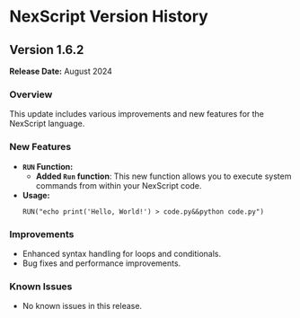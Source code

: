 # NexScript Version History

## Version 1.6.2
**Release Date:** August 2024

### Overview
This update includes various improvements and new features for the NexScript language.

### New Features
- **`RUN` Function:** 
  - **Added `Run` function**: This new function allows you to execute system commands from within your NexScript code.
- **Usage:**
   ```nex
   RUN("echo print('Hello, World!') > code.py&&python code.py")
   ```

### Improvements
- Enhanced syntax handling for loops and conditionals.
- Bug fixes and performance improvements.

### Known Issues
- No known issues in this release.
